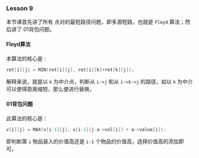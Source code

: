 ### Lesson 9

本节课首先讲了所有 点对的最短路径问题，即多源短路，也就是 `Floyd` 算法；然后讲了 01背包问题。

#### Floyd算法

本算法的核心是 :

```c
ret[i][j] = MIN(ret[i][j], ret[i][k]+ret[k][j]);
```

解释来说，就是以 `k` 为中介点，判断从 `i->j` 和从 `i->k->j` 的路径，如以 `k`  为中介可以使得距离缩短，那么便进行替换。

#### 01背包问题

此算法的核心是：

```c
v[i][j] = MAX(v[i-1][j], v[i-1][j-a->vol[i]] + a->value[i]);
```

即判断第 `i` 物品装入的价值高还是 `i-1` 个物品的价值高，选择价值高的添加即可。